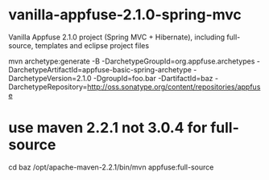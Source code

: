 vanilla-appfuse-2.1.0-spring-mvc
================================

Vanilla Appfuse 2.1.0 project (Spring MVC + Hibernate), including full-source, templates and eclipse project files

mvn archetype:generate -B -DarchetypeGroupId=org.appfuse.archetypes -DarchetypeArtifactId=appfuse-basic-spring-archetype -DarchetypeVersion=2.1.0 -DgroupId=foo.bar -DartifactId=baz -DarchetypeRepository=http://oss.sonatype.org/content/repositories/appfuse

# use maven 2.2.1 not 3.0.4 for full-source
cd baz
/opt/apache-maven-2.2.1/bin/mvn appfuse:full-source

